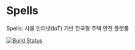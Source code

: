Spells
======
Spells: 사물 인터넷(IoT) 기반 한국형 주택 안전 플랫폼

[![Build Status](https://travis-ci.org/spells/spells.svg?branch=develop)](https://travis-ci.org/spells/spells)